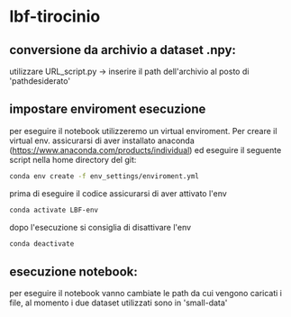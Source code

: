# lbf-tirocinio

## conversione da archivio a dataset .npy:<br>
utilizzare URL_script.py -> inserire il path dell'archivio al posto di 'pathdesiderato'

## impostare enviroment esecuzione
per eseguire il notebook utilizzeremo un virtual enviroment. Per creare il virtual env. assicurarsi di aver installato anaconda (https://www.anaconda.com/products/individual) ed eseguire il seguente script nella home directory del git:
```bash
conda env create -f env_settings/enviroment.yml 
```
prima di eseguire il codice assicurarsi di aver attivato l'env  
```bash 
conda activate LBF-env
``` 
dopo l'esecuzione si consiglia di disattivare l'env 
```bash 
conda deactivate
```

## esecuzione notebook: 
per eseguire il notebook vanno cambiate le path da cui vengono caricati i file, al momento i due dataset utilizzati sono in 'small-data'


